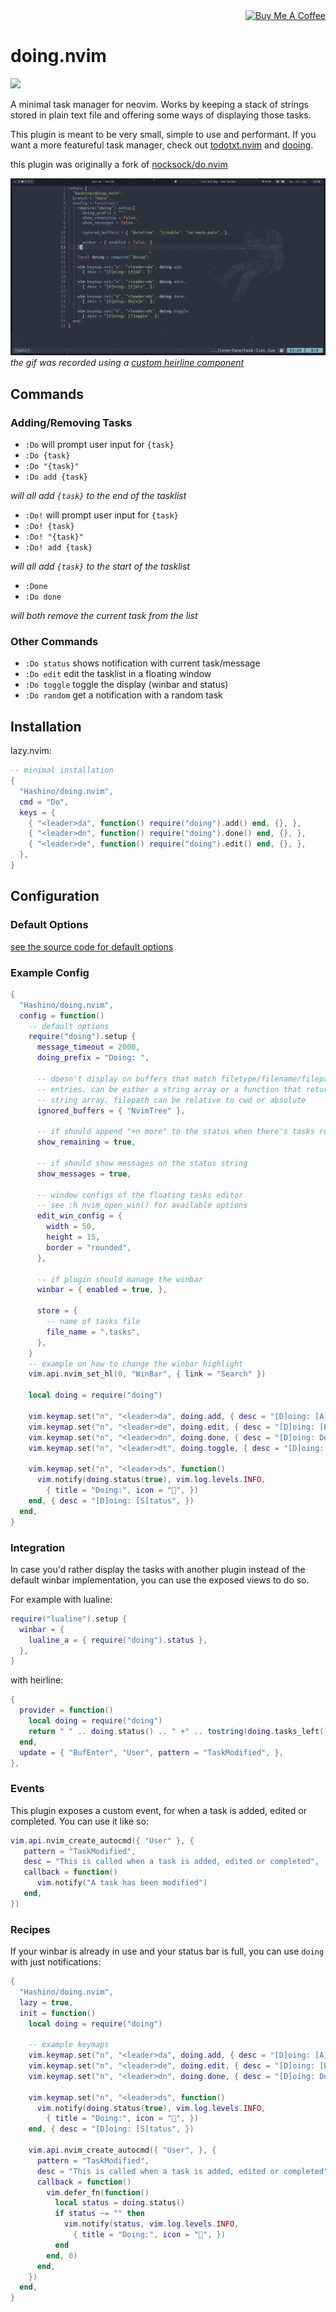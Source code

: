 <div align="right">
  <a href="https://www.buymeacoffee.com/Hashino" target="_blank">
    <img src="https://www.buymeacoffee.com/assets/img/custom_images/orange_img.png" 
    alt="Buy Me A Coffee" style="height: 24px !important;width: 104px !important;" >
  </a>
</div>

# doing.nvim

<a href="https://dotfyle.com/plugins/Hashino/doing.nvim">
  <img src="https://dotfyle.com/plugins/Hashino/doing.nvim/shield"/>
</a>

A minimal task manager for neovim. Works by keeping a stack of strings stored in
plain text file and offering some ways of displaying those tasks.

This plugin is meant to be very small, simple to use and performant. If you want
a more featureful task manager, check out [todotxt.nvim](https://github.com/arnarg/todotxt.nvim) and [dooing](https://github.com/atiladefreitas/dooing).

this plugin was originally a fork of [nocksock/do.nvim](https://github.com/nocksock/do.nvim)

![doing](https://raw.githubusercontent.com/Hashino/doing.nvim/main/demo.gif)
*the gif was recorded using a [custom heirline component](https://github.com/Hashino/hash.nvim/blob/16d5a2af48b793808ee6d7daac0b8d6698faaa14/lua/hash/plugins/interface/status-bar.lua#L176-L221)*

## Commands

### Adding/Removing Tasks

- `:Do` will prompt user input for `{task}`
- `:Do {task}`
- `:Do "{task}"`
- `:Do add {task}` 

*will all add `{task}` to the end of the tasklist*

- `:Do!` will prompt user input for `{task}`
- `:Do! {task}`
- `:Do! "{task}"`
- `:Do! add {task}` 

*will all add `{task}` to the start of the tasklist*

- `:Done`
- `:Do done`

*will both remove the current task from the list* 

### Other Commands

- `:Do status` shows notification with current task/message
- `:Do edit` edit the tasklist in a floating window
- `:Do toggle` toggle the display (winbar and status)
- `:Do random` get a notification with a random task

## Installation

lazy.nvim:
```lua
-- minimal installation
{
  "Hashino/doing.nvim",
  cmd = "Do",
  keys = {
    { "<leader>da", function() require("doing").add() end, {}, },
    { "<leader>dn", function() require("doing").done() end, {}, },
    { "<leader>de", function() require("doing").edit() end, {}, },
  },
}
```

## Configuration

### Default Options

[see the source code for default options](https://github.com/Hashino/doing.nvim/blob/main/lua/doing/config.lua)

### Example Config

```lua
{
  "Hashino/doing.nvim",
  config = function()
    -- default options
    require("doing").setup {
      message_timeout = 2000,
      doing_prefix = "Doing: ",

      -- doesn't display on buffers that match filetype/filename/filepath to
      -- entries. can be either a string array or a function that returns a
      -- string array. filepath can be relative to cwd or absolute
      ignored_buffers = { "NvimTree" },

      -- if should append "+n more" to the status when there's tasks remaining
      show_remaining = true,

      -- if should show messages on the status string
      show_messages = true,

      -- window configs of the floating tasks editor
      -- see :h nvim_open_win() for available options
      edit_win_config = {
        width = 50,
        height = 15,
        border = "rounded",
      },

      -- if plugin should manage the winbar
      winbar = { enabled = true, },

      store = {
        -- name of tasks file
        file_name = ".tasks",
      },
    }
    -- example on how to change the winbar highlight
    vim.api.nvim_set_hl(0, "WinBar", { link = "Search" })

    local doing = require("doing")

    vim.keymap.set("n", "<leader>da", doing.add, { desc = "[D]oing: [A]dd" })
    vim.keymap.set("n", "<leader>de", doing.edit, { desc = "[D]oing: [E]dit" })
    vim.keymap.set("n", "<leader>dn", doing.done, { desc = "[D]oing: Do[n]e" })
    vim.keymap.set("n", "<leader>dt", doing.toggle, { desc = "[D]oing: [T]oggle" })

    vim.keymap.set("n", "<leader>ds", function()
      vim.notify(doing.status(true), vim.log.levels.INFO,
        { title = "Doing:", icon = "", })
    end, { desc = "[D]oing: [S]tatus", })
  end,
}
```

### Integration

In case you'd rather display the tasks with another plugin instead of the
default winbar implementation, you can use the exposed views to do so.

For example with lualine:

```lua
require("lualine").setup {
  winbar = {
    lualine_a = { require("doing").status },
  },
}
```

with heirline:
```lua
{
  provider = function()
    local doing = require("doing")
    return " " .. doing.status() .. " +" .. tostring(doing.tasks_left())
  end,
  update = { "BufEnter", "User", pattern = "TaskModified", },
},
```

### Events

This plugin exposes a custom event, for when a task is added, edited or
completed. You can use it like so:

```lua
vim.api.nvim_create_autocmd({ "User" }, {
   pattern = "TaskModified",
   desc = "This is called when a task is added, edited or completed",
   callback = function()
      vim.notify("A task has been modified")
   end,
})
```

### Recipes

If your winbar is already in use and your status bar is full, you can use
`doing` with just notifications:

```lua
{
  "Hashino/doing.nvim",
  lazy = true,
  init = function()
    local doing = require("doing")

    -- example keymaps
    vim.keymap.set("n", "<leader>da", doing.add, { desc = "[D]oing: [A]dd", })
    vim.keymap.set("n", "<leader>de", doing.edit, { desc = "[D]oing: [E]dit", })
    vim.keymap.set("n", "<leader>dn", doing.done, { desc = "[D]oing: Do[n]e", })

    vim.keymap.set("n", "<leader>ds", function()
      vim.notify(doing.status(true), vim.log.levels.INFO,
        { title = "Doing:", icon = "", })
    end, { desc = "[D]oing: [S]tatus", })

    vim.api.nvim_create_autocmd({ "User", }, {
      pattern = "TaskModified",
      desc = "This is called when a task is added, edited or completed",
      callback = function()
        vim.defer_fn(function()
          local status = doing.status()
          if status ~= "" then
            vim.notify(status, vim.log.levels.INFO,
              { title = "Doing:", icon = "", })
          end
        end, 0)
      end,
    })
  end,
}
```
